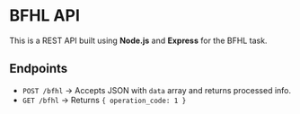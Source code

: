 # BFHL API
This is a REST API built using **Node.js** and **Express** for the BFHL task.

## Endpoints
- `POST /bfhl` → Accepts JSON with `data` array and returns processed info.
- `GET /bfhl` → Returns `{ operation_code: 1 }`



